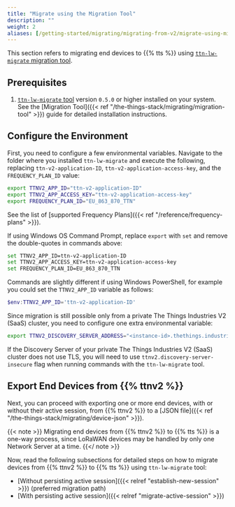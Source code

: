 ```yaml
---
title: "Migrate using the Migration Tool"
description: ""
weight: 2
aliases: [/getting-started/migrating/migrating-from-v2/migrate-using-migration-tool]
---
```


This section refers to migrating end devices to {{% tts %}} using [`ttn-lw-migrate` migration tool](https://github.com/TheThingsNetwork/lorawan-stack-migrate).

<!--more-->

## Prerequisites

1. [`ttn-lw-migrate` tool](https://github.com/TheThingsNetwork/lorawan-stack-migrate) version `0.5.0` or higher installed on your system. See the [Migration Tool]({{< ref "/the-things-stack/migrating/migration-tool" >}}) guide for detailed installation instructions.

## Configure the Environment

First, you need to configure a few environmental variables. Navigate to the folder where you installed `ttn-lw-migrate` and execute the following, replacing `ttn-v2-application-ID`, `ttn-v2-application-access-key`, and the `FREQUENCY_PLAN_ID` value:

```bash
export TTNV2_APP_ID="ttn-v2-application-ID"
export TTNV2_APP_ACCESS_KEY="ttn-v2-application-access-key"
export FREQUENCY_PLAN_ID="EU_863_870_TTN"
```

See the list of [supported Frequency Plans]({{< ref "/reference/frequency-plans" >}}).

If using Windows OS Command Prompt, replace `export` with `set` and remove the double-quotes in commands above:

```bash
set TTNV2_APP_ID=ttn-v2-application-ID
set TTNV2_APP_ACCESS_KEY=ttn-v2-application-access-key
set FREQUENCY_PLAN_ID=EU_863_870_TTN
```

Commands are slightly different if using Windows PowerShell, for example you could set the `TTNV2_APP_ID` variable as follows:

```powershell
$env:TTNV2_APP_ID='ttn-v2-application-ID'
```

Since migration is still possible only from a private The Things Industries V2 (SaaS) cluster, you need to configure one extra environmental variable:

```bash
export TTNV2_DISCOVERY_SERVER_ADDRESS="<instance-id>.thethings.industries:1900"
```

If the Discovery Server of your private The Things Industries V2 (SaaS) cluster does not use TLS, you will need to use `ttnv2.discovery-server-insecure` flag when running commands with the `ttn-lw-migrate` tool.

## Export End Devices from {{% ttnv2 %}}

Next, you can proceed with exporting one or more end devices, with or without their active session, from {{% ttnv2 %}} to a [JSON file]({{< ref "/the-things-stack/migrating/device-json" >}}).

{{< note >}} Migrating end devices from {{% ttnv2 %}} to {{% tts %}} is a one-way process, since LoRaWAN devices may be handled by only one Network Server at a time. {{</ note >}}

Now, read the following subsections for detailed steps on how to migrate devices from {{% ttnv2 %}} to {{% tts %}} using `ttn-lw-migrate` tool:

- [Without persisting active session]({{< relref "establish-new-session" >}}) (preferred migration path)
- [With persisting active session]({{< relref "migrate-active-session" >}})
